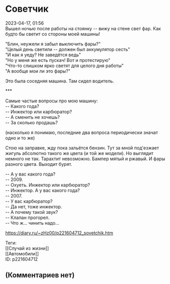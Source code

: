 Советчик
========

  
2023-04-17, 01:56  
 Вышел ночью после работы на стоянку -- вижу на стене свет фар. Как будто бы светит со стороны моей машины!   
   
 "Блин, неужели я забыл выключить фары?"   
 "Целый день светили -- должен был аккумулятор сесть"   
 "И как я уеду? Не заведётся ведь"   
 "Но у меня же есть пускач! Вот и протестирую"   
 "Что-то слишком ярко светят для целого дня работы"   
 "А вообще мои ли это фары?"   
   
 Это была соседняя машина. Там сидел водитель.   
   
 \*\*\*   
   
 Самые частые вопросы про мою машину:   
 -- Какого года?   
 -- Инжектор или карбюратор?   
 -- А сменить не хочешь?   
 -- За сколько продашь?   
   
 (насколько я понимаю, последние два вопроса периодически значат одно и то же)   
   
 Стою на заправке, жду пока зальётся бензин. Тут за мной под'езжает жигуль абсолютно такого же цвета (и той же модели). Но выглядит немного не так. Тарахтит невозможно. Бампер мятый и ржавый. И фары разного цвета. Выходит бурят.   
   
 -- А у вас какого года?   
 -- 2009.   
 -- Охуеть. Инжектор или карбюратор?   
 -- Инжектор. А у вас какого года?   
 -- 2007.   
 -- У вас карбюратор?   
 -- Да нет, тоже инжектор.   
 -- А почему такой звук?   
 -- Клапан прогорел.   
 -- Что ж... чинить надо...   
  
<https://diary.ru/~zHz00/p221604712_sovetchik.htm>  
  
Теги:  
[[Случай из жизни]]  
[[Автомобили]]  
ID: p221604712  


(Комментариев нет)
------------------